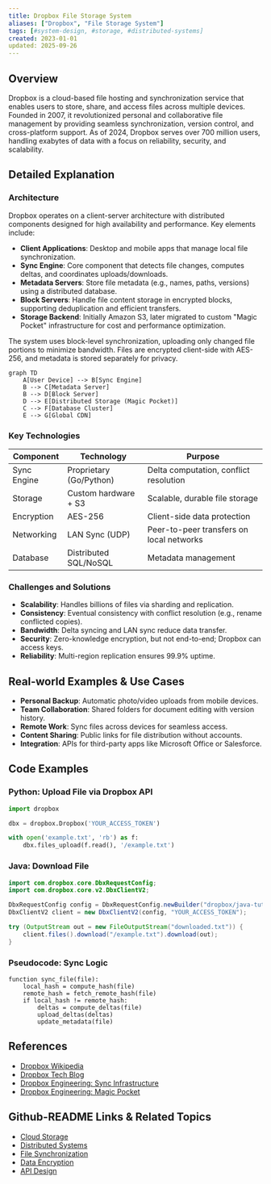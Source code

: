 ```yaml
---
title: Dropbox File Storage System
aliases: ["Dropbox", "File Storage System"]
tags: [#system-design, #storage, #distributed-systems]
created: 2023-01-01
updated: 2025-09-26
---
```


## Overview

Dropbox is a cloud-based file hosting and synchronization service that enables users to store, share, and access files across multiple devices. Founded in 2007, it revolutionized personal and collaborative file management by providing seamless synchronization, version control, and cross-platform support. As of 2024, Dropbox serves over 700 million users, handling exabytes of data with a focus on reliability, security, and scalability.

## Detailed Explanation

### Architecture

Dropbox operates on a client-server architecture with distributed components designed for high availability and performance. Key elements include:

- **Client Applications**: Desktop and mobile apps that manage local file synchronization.
- **Sync Engine**: Core component that detects file changes, computes deltas, and coordinates uploads/downloads.
- **Metadata Servers**: Store file metadata (e.g., names, paths, versions) using a distributed database.
- **Block Servers**: Handle file content storage in encrypted blocks, supporting deduplication and efficient transfers.
- **Storage Backend**: Initially Amazon S3, later migrated to custom "Magic Pocket" infrastructure for cost and performance optimization.

The system uses block-level synchronization, uploading only changed file portions to minimize bandwidth. Files are encrypted client-side with AES-256, and metadata is stored separately for privacy.

```mermaid
graph TD
    A[User Device] --> B[Sync Engine]
    B --> C[Metadata Server]
    B --> D[Block Server]
    D --> E[Distributed Storage (Magic Pocket)]
    C --> F[Database Cluster]
    E --> G[Global CDN]
```

### Key Technologies

| Component | Technology | Purpose |
|-----------|------------|---------|
| Sync Engine | Proprietary (Go/Python) | Delta computation, conflict resolution |
| Storage | Custom hardware + S3 | Scalable, durable file storage |
| Encryption | AES-256 | Client-side data protection |
| Networking | LAN Sync (UDP) | Peer-to-peer transfers on local networks |
| Database | Distributed SQL/NoSQL | Metadata management |

### Challenges and Solutions

- **Scalability**: Handles billions of files via sharding and replication.
- **Consistency**: Eventual consistency with conflict resolution (e.g., rename conflicted copies).
- **Bandwidth**: Delta syncing and LAN sync reduce data transfer.
- **Security**: Zero-knowledge encryption, but not end-to-end; Dropbox can access keys.
- **Reliability**: Multi-region replication ensures 99.9% uptime.

## Real-world Examples & Use Cases

- **Personal Backup**: Automatic photo/video uploads from mobile devices.
- **Team Collaboration**: Shared folders for document editing with version history.
- **Remote Work**: Sync files across devices for seamless access.
- **Content Sharing**: Public links for file distribution without accounts.
- **Integration**: APIs for third-party apps like Microsoft Office or Salesforce.

## Code Examples

### Python: Upload File via Dropbox API

```python
import dropbox

dbx = dropbox.Dropbox('YOUR_ACCESS_TOKEN')

with open('example.txt', 'rb') as f:
    dbx.files_upload(f.read(), '/example.txt')
```

### Java: Download File

```java
import com.dropbox.core.DbxRequestConfig;
import com.dropbox.core.v2.DbxClientV2;

DbxRequestConfig config = DbxRequestConfig.newBuilder("dropbox/java-tutorial").build();
DbxClientV2 client = new DbxClientV2(config, "YOUR_ACCESS_TOKEN");

try (OutputStream out = new FileOutputStream("downloaded.txt")) {
    client.files().download("/example.txt").download(out);
}
```

### Pseudocode: Sync Logic

```
function sync_file(file):
    local_hash = compute_hash(file)
    remote_hash = fetch_remote_hash(file)
    if local_hash != remote_hash:
        deltas = compute_deltas(file)
        upload_deltas(deltas)
        update_metadata(file)
```

## References

- [Dropbox Wikipedia](https://en.wikipedia.org/wiki/Dropbox)
- [Dropbox Tech Blog](https://dropbox.tech/)
- [Dropbox Engineering: Sync Infrastructure](https://dropbox.tech/infrastructure/the-technology-behind-dropbox-s-new-sync-infrastructure)
- [Dropbox Engineering: Magic Pocket](https://dropbox.tech/infrastructure/dropbox-s-new-sync-engine)

## Github-README Links & Related Topics

- [Cloud Storage](../cloud-storage/)
- [Distributed Systems](../distributed-systems/)
- [File Synchronization](../file-synchronization/)
- [Data Encryption](../data-encryption/)
- [API Design](../api-design/)